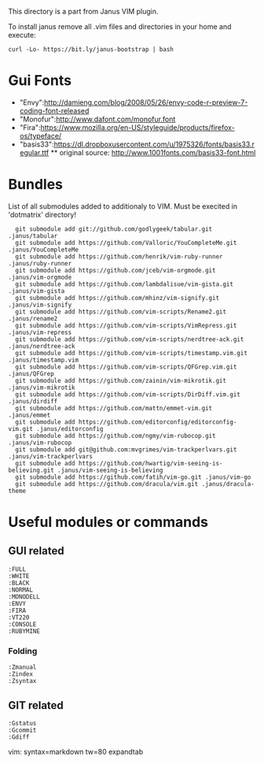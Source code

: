 This directory is a part from Janus VIM plugin.

To install janus remove all .vim files and directories in your home and
execute:

```
curl -Lo- https://bit.ly/janus-bootstrap | bash
```

# Gui Fonts

* "Envy":http://damieng.com/blog/2008/05/26/envy-code-r-preview-7-coding-font-released
* "Monofur":http://www.dafont.com/monofur.font
* "Fira":https://www.mozilla.org/en-US/styleguide/products/firefox-os/typeface/
* "basis33":https://dl.dropboxusercontent.com/u/1975326/fonts/basis33.regular.ttf
** original source: http://www.1001fonts.com/basis33-font.html

# Bundles

List of all submodules added to additionaly to VIM.
Must be execited in 'dotmatrix' directory!

```
  git submodule add git://github.com/godlygeek/tabular.git .janus/tabular
  git submodule add https://github.com/Valloric/YouCompleteMe.git .janus/YouCompleteMe
  git submodule add https://github.com/henrik/vim-ruby-runner .janus/ruby-runner
  git submodule add https://github.com/jceb/vim-orgmode.git .janus/vim-orgmode
  git submodule add https://github.com/lambdalisue/vim-gista.git .janus/vim-gista
  git submodule add https://github.com/mhinz/vim-signify.git .janus/vim-signify
  git submodule add https://github.com/vim-scripts/Rename2.git .janus/rename2
  git submodule add https://github.com/vim-scripts/VimRepress.git .janus/vim-repress
  git submodule add https://github.com/vim-scripts/nerdtree-ack.git .janus/nerdtree-ack
  git submodule add https://github.com/vim-scripts/timestamp.vim.git .janus/timestamp.vim
  git submodule add https://github.com/vim-scripts/QFGrep.vim.git .janus/QFGrep
  git submodule add https://github.com/zainin/vim-mikrotik.git .janus/vim-mikrotik
  git submodule add https://github.com/vim-scripts/DirDiff.vim.git .janus/dirdiff
  git submodule add https://github.com/mattn/emmet-vim.git .janus/emmet
  git submodule add https://github.com/editorconfig/editorconfig-vim.git .janus/editorconfig
  git submodule add https://github.com/ngmy/vim-rubocop.git .janus/vim-rubocop
  git submodule add git@github.com:mvgrimes/vim-trackperlvars.git .janus/vim-trackperlvars
  git submodule add https://github.com/hwartig/vim-seeing-is-believing.git .janus/vim-seeing-is-believing
  git submodule add https://github.com/fatih/vim-go.git .janus/vim-go
  git submodule add https://github.com/dracula/vim.git .janus/dracula-theme
```

# Useful modules or commands

## GUI related

```vim
:FULL
:WHITE
:BLACK
:NORMAL
:MONODELL
:ENVY
:FIRA
:VT220
:CONSOLE
:RUBYMINE
```

### Folding

```vim
:Zmanual
:Zindex
:Zsyntax
```

## GIT related

```vim
:Gstatus
:Gcommit
:Gdiff
```

vim: syntax=markdown tw=80 expandtab
